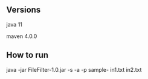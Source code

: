 ## Versions

java 11

maven 4.0.0

## How to run

java -jar FileFilter-1.0.jar -s -a -p sample- in1.txt in2.txt
